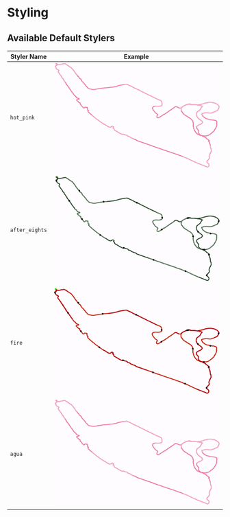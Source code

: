 # Styling

## Available Default Stylers
| Styler Name | Example |
|-------------|---------|
| `hot_pink` | ![Route](gifs/hot_pink.gif) |
| `after_eights` | ![Route](gifs/after_eights.gif) |
| `fire` | ![Route](gifs/fire.gif) |
| `agua` | ![Route](gifs/agua.gif) |
